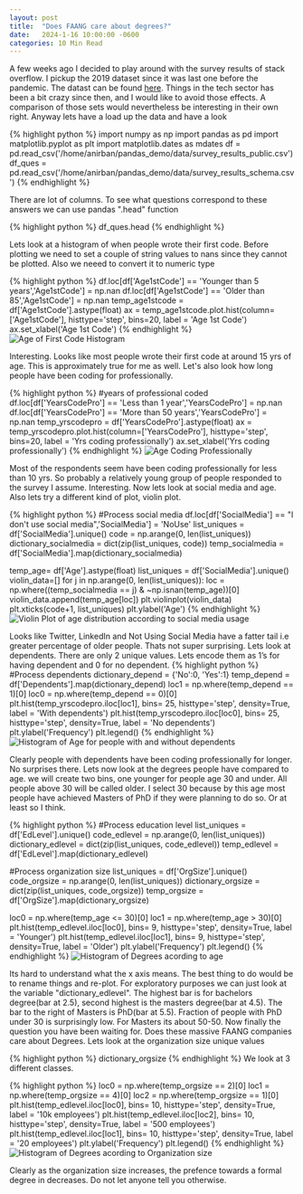 ```yaml
---
layout: post
title:  "Does FAANG care about degrees?"
date:   2024-1-16 10:00:00 -0600
categories: 10 Min Read
---
```

A few weeks ago I decided to play around with the survey results of stack overflow. I pickup the 2019 dataset since it was last one before the pandemic. The datast can be found [here](https://insights.stackoverflow.com/survey). Things in the tech sector has been a bit crazy since then, and I would like to avoid those effects. A comparison of those sets would nevertheless be interesting in their own right. Anyway lets have a load up the data and have a look 

{% highlight python %}
import numpy as np
import pandas as pd
import matplotlib.pyplot as plt
import matplotlib.dates as mdates
df = pd.read_csv('/home/anirban/pandas_demo/data/survey_results_public.csv')
df_ques = pd.read_csv('/home/anirban/pandas_demo/data/survey_results_schema.csv')
{% endhighlight %}

There are lot of columns. To see what questions correspond to these answers we can use pandas ".head" function

{% highlight python %}
df_ques.head
{% endhighlight %}

Lets look at a histogram of when people wrote their first code.  Before plotting we need to set a couple of string values to nans since they cannot be plotted. Also we neeed to convert it to numeric type

{% highlight python %}
df.loc[df['Age1stCode'] == 'Younger than 5 years','Age1stCode'] = np.nan
df.loc[df['Age1stCode'] == 'Older than 85','Age1stCode'] = np.nan
temp_age1stcode = df['Age1stCode'].astype(float)
ax = temp_age1stcode.plot.hist(column=['Age1stCode'],  histtype='step', bins=20, label = 'Age 1st Code')
ax.set_xlabel('Age 1st Code')
{% endhighlight %}
![Age of First Code Histogram]({{site.url}}{{site.baseurl}}/images/stackover_images/age_hist.png)

Interesting. Looks like most people wrote their first code at around 15 yrs of age. This is approximately true for me as well. Let's also look how long people have been coding for professionally. 

{% highlight python %}
#years of professional coded
df.loc[df['YearsCodePro'] == 'Less than 1 year','YearsCodePro'] = np.nan
df.loc[df['YearsCodePro'] == 'More than 50 years','YearsCodePro'] = np.nan
temp_yrscodepro = df['YearsCodePro'].astype(float)
ax = temp_yrscodepro.plot.hist(column=['YearsCodePro'],  histtype='step', bins=20, label = 'Yrs coding professionally')
ax.set_xlabel('Yrs coding professionally')
{% endhighlight %}
![Age Coding Professionally]({{site.url}}{{site.baseurl}}/images/stackover_images/yrs_coding_pro.png)

Most of the respondents seem have been coding professionally for less than 10 yrs. So probably a relatively young group of people responded to the survey I assume. 
Interesting. Now lets look  at social media and age. Also lets try a different kind of plot, violin plot.

{% highlight python %}
#Process social media
df.loc[df['SocialMedia'] == "I don't use social media",'SocialMedia'] = 'NoUse'
list_uniques = df['SocialMedia'].unique()
code = np.arange(0, len(list_uniques))
dictionary_socialmedia = dict(zip(list_uniques, code))
temp_socialmedia = df['SocialMedia'].map(dictionary_socialmedia)

temp_age= df['Age'].astype(float)
list_uniques = df['SocialMedia'].unique()
violin_data=[]
for j in np.arange(0, len(list_uniques)):
    loc = np.where((temp_socialmedia == j) & ~np.isnan(temp_age))[0]
    violin_data.append(temp_age[loc])
plt.violinplot(violin_data)
plt.xticks(code+1, list_uniques)
plt.ylabel('Age')
{% endhighlight %}
![Violin Plot of age distribution according to social media usage]({{site.url}}{{site.baseurl}}/images/stackover_images/age_socialMedia_violin.png)

Looks like Twitter, LinkedIn and Not Using Social Media have a fatter tail i.e greater percentage of older people. Thats not super surprising. Lets look at dependents. There are only 2 unique values. Lets encode them as 1’s for having dependent and 0 for no dependent. 
{% highlight python %}
#Process dependents 
dictionary_depend = {'No':0, 'Yes':1}
temp_depend = df['Dependents'].map(dictionary_depend)
loc1 = np.where(temp_depend == 1)[0]
loc0 = np.where(temp_depend == 0)[0]
plt.hist(temp_yrscodepro.iloc[loc1], bins= 25, histtype='step', density=True, label = 'With dependents')
plt.hist(temp_yrscodepro.iloc[loc0], bins= 25, histtype='step', density=True, label = 'No dependents')
plt.ylabel('Frequency')
plt.legend()
{% endhighlight %}
![Histogram of Age for people with and without dependents ]({{site.url}}{{site.baseurl}}/images/stackover_images/dependents_age_hist.png)

Clearly people with dependents have been coding professionally for longer. No surprises there. Lets now look at the degrees people have compared to age. we will create two bins, one younger for people age 30 and under. All people above 30 will be called older. I select 30 because by this age most people have achieved Masters of PhD if they were planning to do so. Or at least so I think. 

{% highlight python %}
#Process education level 
list_uniques = df['EdLevel'].unique()
code_edlevel = np.arange(0, len(list_uniques))
dictionary_edlevel = dict(zip(list_uniques, code_edlevel))
temp_edlevel = df['EdLevel'].map(dictionary_edlevel)

#Process organization size
list_uniques = df['OrgSize'].unique()
code_orgsize = np.arange(0, len(list_uniques))
dictionary_orgsize = dict(zip(list_uniques, code_orgsize))
temp_orgsize = df['OrgSize'].map(dictionary_orgsize)

loc0 = np.where(temp_age <= 30)[0]
loc1 = np.where(temp_age > 30)[0]
plt.hist(temp_edlevel.iloc[loc0], bins= 9, histtype='step', density=True, label = 'Younger')
plt.hist(temp_edlevel.iloc[loc1], bins= 9, histtype='step', density=True, label = 'Older')
plt.ylabel('Frequency')
plt.legend()
{% endhighlight %}
![Histogram of Degrees acording to age ]({{site.url}}{{site.baseurl}}/images/stackover_images/age_vs_degree.png)

Its hard to understand what the x axis means. The best thing to do would be to rename things and re-plot. For exploratory purposes we can just look at the variable "dictionary_edlevel". The highest bar is for bachelors degree(bar at 2.5), second highest is the masters degree(bar at 4.5). The bar to the right of Masters is PhD(bar at 5.5).
Fraction of people with PhD under 30 is surprisingly low. For Masters its about 50-50. 
Now finally the question you have been waiting for. Does these massive FAANG companies care about Degrees. Lets look at the organization size unique values 

{% highlight python %}
dictionary_orgsize
{% endhighlight %}
We look at 3 different classes. 

{% highlight python %}
loc0 = np.where(temp_orgsize == 2)[0]
loc1 = np.where(temp_orgsize == 4)[0]
loc2 = np.where(temp_orgsize == 1)[0]
plt.hist(temp_edlevel.iloc[loc0], bins= 10, histtype='step', density=True, label = '10k employees')
plt.hist(temp_edlevel.iloc[loc2], bins= 10, histtype='step', density=True, label = '500 employees')
plt.hist(temp_edlevel.iloc[loc1], bins= 10, histtype='step', density=True, label = '20 employees')
plt.ylabel('Frequency')
plt.legend()
{% endhighlight %}
![Histogram of Degrees acording to Organization size ]({{site.url}}{{site.baseurl}}/images/stackover_images/orgSize_vs_degree.png)

Clearly as the organization size increases, the prefence towards a formal degree in decreases. Do not let anyone tell you otherwise. 



